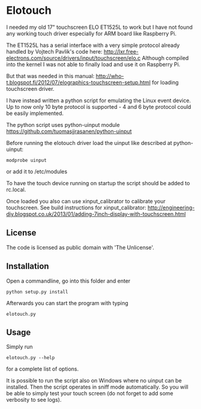 # Elotouch

I needed my old 17" touchscreen ELO ET1525L to work but I have not found any working touch driver especially for ARM board like Raspberry Pi.

The ET1525L has a serial interface with a very simple protocol already handled by 
Vojtech Pavlik's code here: http://lxr.free-electrons.com/source/drivers/input/touchscreen/elo.c
Although compiled into the kernel I was not able to finally load and use it on Raspberry Pi.

But that was needed in this manual: http://who-t.blogspot.fi/2012/07/elographics-touchscreen-setup.html
for loading touchscreen driver.

I have instead written a python script for emulating the Linux event device.
Up to now only 10 byte protocol is supported - 4 and 6 byte protocol could be easily implemented.

The python script uses python-uinput module 
https://github.com/tuomasjjrasanen/python-uinput

Before running the elotouch driver load the uinput like described at python-uinput:

```
modprobe uinput
```

or add it to /etc/modules

To have the touch device running on startup the script should be added to rc.local.

Once loaded you also can use xinput_calibrator to calibrate your touchscreen.
See build instructions for xinput_calibrator:
http://engineering-diy.blogspot.co.uk/2013/01/adding-7inch-display-with-touchscreen.html


License
-------
The code is licensed as public domain with 'The Unlicense'.


Installation
------------

Open a commandline, go into this folder and enter

```
python setup.py install
```

Afterwards you can start the program with typing 

```
elotouch.py
```


Usage
-----

Simply run 
```
elotouch.py --help 
```
for a complete list of options.

It is possible to run the script also on Windows where no uinput can be installed. 
Then the script operates in sniff mode automatically. 
So you will be able to simply test your touch screen (do not forget to add some verbosity to see logs).



